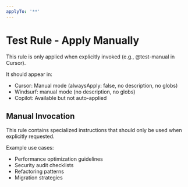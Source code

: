 ```yaml
---
applyTo: '**'
---
```


# Test Rule - Apply Manually

This rule is only applied when explicitly invoked (e.g., @test-manual in Cursor).

It should appear in:
- Cursor: Manual mode (alwaysApply: false, no description, no globs)
- Windsurf: manual mode (no description, no globs)
- Copilot: Available but not auto-applied

## Manual Invocation

This rule contains specialized instructions that should only be used when explicitly requested.

Example use cases:
- Performance optimization guidelines
- Security audit checklists
- Refactoring patterns
- Migration strategies


